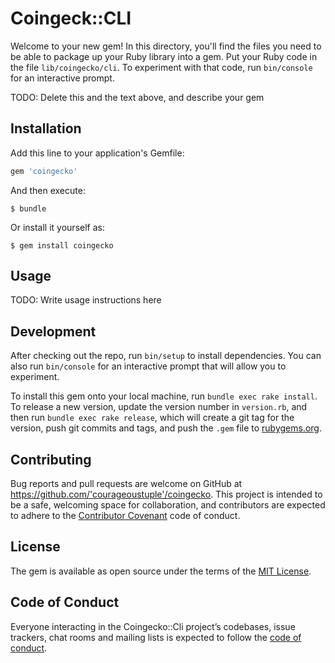 # Coingeck::CLI

Welcome to your new gem! In this directory, you'll find the files you need to be able to package up your Ruby library into a gem. Put your Ruby code in the file `lib/coingecko/cli`. To experiment with that code, run `bin/console` for an interactive prompt. 

TODO: Delete this and the text above, and describe your gem

## Installation

Add this line to your application's Gemfile:

```ruby
gem 'coingecko'
```

And then execute:

    $ bundle

Or install it yourself as:

    $ gem install coingecko

## Usage

TODO: Write usage instructions here

## Development

After checking out the repo, run `bin/setup` to install dependencies. You can also run `bin/console` for an interactive prompt that will allow you to experiment.

To install this gem onto your local machine, run `bundle exec rake install`. To release a new version, update the version number in `version.rb`, and then run `bundle exec rake release`, which will create a git tag for the version, push git commits and tags, and push the `.gem` file to [rubygems.org](https://rubygems.org).

## Contributing

Bug reports and pull requests are welcome on GitHub at https://github.com/'courageoustuple'/coingecko. This project is intended to be a safe, welcoming space for collaboration, and contributors are expected to adhere to the [Contributor Covenant](http://contributor-covenant.org) code of conduct.

## License

The gem is available as open source under the terms of the [MIT License](https://opensource.org/licenses/MIT).

## Code of Conduct

Everyone interacting in the Coingecko::Cli project’s codebases, issue trackers, chat rooms and mailing lists is expected to follow the [code of conduct](https://github.com/'courageoustuple'/coingecko/blob/master/CODE_OF_CONDUCT.md).
